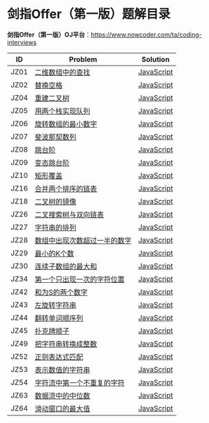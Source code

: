 # 剑指Offer（第一版）题解目录

**剑指Offer（第一版）OJ平台**：<https://www.nowcoder.com/ta/coding-interviews>

| ID   | Problem                                                      | Solution                                                     |
| ---- | ------------------------------------------------------------ | ------------------------------------------------------------ |
| JZ01 | [二维数组中的查找](https://www.nowcoder.com/practice/abc3fe2ce8e146608e868a70efebf62e?tpId=13&tqId=11154&rp=1&ru=%2Fta%2Fcoding-interviews&qru=%2Fta%2Fcoding-interviews%2Fquestion-ranking&tab=answerKey) | [JavaScript](./JZ01-二维数组中的查找/javascript-solution)    |
| JZ02 | [替换空格](https://www.nowcoder.com/practice/0e26e5551f2b489b9f58bc83aa4b6c68?tpId=13&tqId=11155&rp=1&ru=%2Fta%2Fcoding-interviews&qru=%2Fta%2Fcoding-interviews%2Fquestion-ranking&tab=answerKey) | [JavaScript](./JZ02-替换空格/javascript-solution)            |
| JZ04 | [重建二叉树](https://www.nowcoder.com/practice/8a19cbe657394eeaac2f6ea9b0f6fcf6?tpId=13&tqId=11157&rp=1&ru=%2Fta%2Fcoding-interviews&qru=%2Fta%2Fcoding-interviews%2Fquestion-ranking&tab=answerKey) | [JavaScript](./JZ04-重建二叉树/javascript-solution)          |
| JZ05 | [用两个栈实现队列](https://www.nowcoder.com/practice/54275ddae22f475981afa2244dd448c6?tpId=13&tqId=11158&rp=1&ru=%2Fta%2Fcoding-interviews&qru=%2Fta%2Fcoding-interviews%2Fquestion-ranking&tab=answerKey) | [JavaScript](./JZ05-用两个栈实现队列/javascript-solution)    |
| JZ06 | [旋转数组的最小数字](https://www.nowcoder.com/practice/9f3231a991af4f55b95579b44b7a01ba?tpId=13&tqId=11159&rp=1&ru=%2Fta%2Fcoding-interviews&qru=%2Fta%2Fcoding-interviews%2Fquestion-ranking&tab=answerKey) | [JavaScript](./JZ06-旋转数组的最小数字/javascript-solution)  |
| JZ07 | [斐波那契数列](https://www.nowcoder.com/practice/c6c7742f5ba7442aada113136ddea0c3?tpId=13&tqId=11160&rp=1&ru=%2Fta%2Fcoding-interviews&qru=%2Fta%2Fcoding-interviews%2Fquestion-ranking&tab=answerKey) | [JavaScript](./JZ07-斐波那契数列/javascript-solution)        |
| JZ08 | [跳台阶](https://www.nowcoder.com/practice/8c82a5b80378478f9484d87d1c5f12a4?tpId=13&tqId=11161&rp=1&ru=%2Fta%2Fcoding-interviews&qru=%2Fta%2Fcoding-interviews%2Fquestion-ranking&tab=answerKey) | [JavaScript](./JZ08-跳台阶/javascript-solution)              |
| JZ09 | [变态跳台阶](https://www.nowcoder.com/practice/22243d016f6b47f2a6928b4313c85387?tpId=13&tqId=11162&rp=1&ru=%2Fta%2Fcoding-interviews&qru=%2Fta%2Fcoding-interviews%2Fquestion-ranking&tab=answerKey) | [JavaScript](./JZ09-变态跳台阶/javascript-solution)          |
| JZ10 | [矩形覆盖](https://www.nowcoder.com/practice/72a5a919508a4251859fb2cfb987a0e6?tpId=13&tqId=11163&rp=1&ru=%2Fta%2Fcoding-interviews&qru=%2Fta%2Fcoding-interviews%2Fquestion-ranking&tab=answerKey) | [JavaScript](./JZ10-矩形覆盖/javascript-solution)            |
| JZ16 | [合并两个排序的链表](https://www.nowcoder.com/practice/d8b6b4358f774294a89de2a6ac4d9337?tpId=13&tqId=11169&rp=1&ru=%2Fta%2Fcoding-interviews&qru=%2Fta%2Fcoding-interviews%2Fquestion-ranking&tab=answerKey) | [JavaScript](./JZ16-合并两个排序的链表/javascript-solution)  |
| JZ18 | [二叉树的镜像](https://www.nowcoder.com/practice/a9d0ecbacef9410ca97463e4a5c83be7?tpId=13&tqId=11171&rp=1&ru=%2Fta%2Fcoding-interviews&qru=%2Fta%2Fcoding-interviews%2Fquestion-ranking&tab=answerKey) | [JavaScript](./JZ18-二叉树的镜像/javascript-solution)        |
| JZ26 | [二叉搜索树与双向链表](https://www.nowcoder.com/practice/947f6eb80d944a84850b0538bf0ec3a5?tpId=13&tqId=11179&rp=1&ru=%2Fta%2Fcoding-interviews&qru=%2Fta%2Fcoding-interviews%2Fquestion-ranking&tab=answerKey) | [JavaScript](./JZ26-二叉搜索树与双向链表/javascript-solution) |
| JZ27 | [字符串的排列](https://www.nowcoder.com/practice/fe6b651b66ae47d7acce78ffdd9a96c7?tpId=13&tqId=11180&rp=1&ru=%2Fta%2Fcoding-interviews&qru=%2Fta%2Fcoding-interviews%2Fquestion-ranking&tab=answerKey) | [JavaScript](./JZ27-字符串的排列/javascript-solution)        |
| JZ28 | [数组中出现次数超过一半的数字](https://www.nowcoder.com/practice/e8a1b01a2df14cb2b228b30ee6a92163?tpId=13&tqId=11181&rp=1&ru=%2Fta%2Fcoding-interviews&qru=%2Fta%2Fcoding-interviews%2Fquestion-ranking&tab=answerKey) | [JavaScript](./JZ28-数组中出现次数超过一半的数字/javascript-solution) |
| JZ29 | [最小的K个数](https://www.nowcoder.com/practice/6a296eb82cf844ca8539b57c23e6e9bf?tpId=13&rp=1&ru=%2Fta%2Fcoding-interviews&qru=%2Fta%2Fcoding-interviews%2Fquestion-ranking&tab=answerKey) | [JavaScript](./JZ29-最小的K个数/javascript-solution)         |
| JZ30 | [连续子数组的最大和](https://www.nowcoder.com/practice/459bd355da1549fa8a49e350bf3df484?tpId=13&tqId=11183&rp=1&ru=%2Fta%2Fcoding-interviews&qru=%2Fta%2Fcoding-interviews%2Fquestion-ranking&tab=answerKey) | [JavaScript](./JZ30-连续子数组的最大和/javascript-solution)  |
| JZ34 | [第一个只出现一次的字符位置](https://www.nowcoder.com/practice/1c82e8cf713b4bbeb2a5b31cf5b0417c?tpId=13&tqId=11187&rp=1&ru=%2Fta%2Fcoding-interviews&qru=%2Fta%2Fcoding-interviews%2Fquestion-ranking&tab=answerKey) | [JavaScript](./JZ34-第一个只出现一次的字符位置/javascript-solution) |
| JZ42 | [和为S的两个数字](https://www.nowcoder.com/practice/390da4f7a00f44bea7c2f3d19491311b?tpId=13&tqId=11195&rp=1&ru=%2Fta%2Fcoding-interviews&qru=%2Fta%2Fcoding-interviews%2Fquestion-ranking&tab=answerKey) | [JavaScript](./JZ42-和为S的两个数字/javascript-solution)     |
| JZ43 | [左旋转字符串](https://www.nowcoder.com/practice/12d959b108cb42b1ab72cef4d36af5ec?tpId=13&tqId=11196&rp=1&ru=%2Fta%2Fcoding-interviews&qru=%2Fta%2Fcoding-interviews%2Fquestion-ranking&tab=answerKey) | [JavaScript](./JZ43-左旋转字符串/javascript-solution)        |
| JZ44 | [翻转单词顺序列](https://www.nowcoder.com/practice/3194a4f4cf814f63919d0790578d51f3?tpId=13&tqId=11197&rp=1&ru=%2Fta%2Fcoding-interviews&qru=%2Fta%2Fcoding-interviews%2Fquestion-ranking&tab=answerKey) | [JavaScript](./JZ44-翻转单词顺序列/javascript-solution)      |
| JZ45 | [扑克牌顺子](https://www.nowcoder.com/practice/762836f4d43d43ca9deb273b3de8e1f4?tpId=13&tqId=11198&rp=1&ru=%2Fta%2Fcoding-interviews&qru=%2Fta%2Fcoding-interviews%2Fquestion-ranking&tab=answerKey) | [JavaScript](./JZ45-扑克牌顺子/javascript-solution)          |
| JZ49 | [把字符串转换成整数](https://www.nowcoder.com/practice/1277c681251b4372bdef344468e4f26e?tpId=13&tqId=11202&rp=1&ru=%2Fta%2Fcoding-interviews&qru=%2Fta%2Fcoding-interviews%2Fquestion-ranking&tab=answerKey) | [JavaScript](./JZ49-把字符串转换成整数/javascript-solution)  |
| JZ52 | [正则表达式匹配](https://www.nowcoder.com/practice/28970c15befb4ff3a264189087b99ad4?tpId=13&tqId=11205&rp=1&ru=%2Fta%2Fcoding-interviews&qru=%2Fta%2Fcoding-interviews%2Fquestion-ranking&tab=answerKey) | [JavaScript](./JZ52-正则表达式匹配/javascript-solution)      |
| JZ53 | [表示数值的字符串](nowcoder.com/practice/e69148f8528c4039ad89bb2546fd4ff8?tpId=13&tqId=11206&rp=1&ru=%2Fta%2Fcoding-interviews&qru=%2Fta%2Fcoding-interviews%2Fquestion-ranking&tab=answerKey) | [JavaScript](./JZ53-表示数值的字符串/javascript-solution)    |
| JZ54 | [字符流中第一个不重复的字符](https://www.nowcoder.com/practice/00de97733b8e4f97a3fb5c680ee10720?tpId=13&tqId=11207&rp=1&ru=%2Fta%2Fcoding-interviews&qru=%2Fta%2Fcoding-interviews%2Fquestion-ranking&tab=answerKey) | [JavaScript](./JZ54-字符流中第一个不重复的字符/javascript-solution) |
| JZ63 | [数据流中的中位数](https://www.nowcoder.com/practice/9be0172896bd43948f8a32fb954e1be1?tpId=13&rp=1&ru=%2Fta%2Fcoding-interviews&qru=%2Fta%2Fcoding-interviews%2Fquestion-ranking&tab=answerKey) | [JavaScript](./JZ63-数据流中的中位数/javascript-solution)    |
| JZ64 | [滑动窗口的最大值](https://www.nowcoder.com/practice/1624bc35a45c42c0bc17d17fa0cba788?tpId=13&tqId=11217&rp=1&ru=%2Fta%2Fcoding-interviews&qru=%2Fta%2Fcoding-interviews%2Fquestion-ranking&tab=answerKey) | [JavaScript](./JZ64-滑动窗口的最大值/javascript-solution)    |

